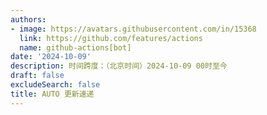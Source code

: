 ```yaml
---
authors:
- image: https://avatars.githubusercontent.com/in/15368
  link: https://github.com/features/actions
  name: github-actions[bot]
date: '2024-10-09'
description: 时间跨度：（北京时间）2024-10-09 00时至今
draft: false
excludeSearch: false
title: AUTO 更新速递
---
```


